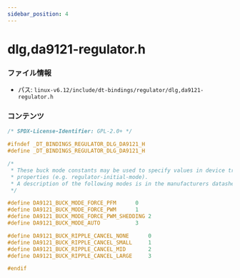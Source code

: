 ```yaml
---
sidebar_position: 4
---
```

# dlg,da9121-regulator.h

### ファイル情報

- パス: `linux-v6.12/include/dt-bindings/regulator/dlg,da9121-regulator.h`

### コンテンツ

```h
/* SPDX-License-Identifier: GPL-2.0+ */

#ifndef _DT_BINDINGS_REGULATOR_DLG_DA9121_H
#define _DT_BINDINGS_REGULATOR_DLG_DA9121_H

/*
 * These buck mode constants may be used to specify values in device tree
 * properties (e.g. regulator-initial-mode).
 * A description of the following modes is in the manufacturers datasheet.
 */

#define DA9121_BUCK_MODE_FORCE_PFM		0
#define DA9121_BUCK_MODE_FORCE_PWM		1
#define DA9121_BUCK_MODE_FORCE_PWM_SHEDDING	2
#define DA9121_BUCK_MODE_AUTO			3

#define DA9121_BUCK_RIPPLE_CANCEL_NONE		0
#define DA9121_BUCK_RIPPLE_CANCEL_SMALL		1
#define DA9121_BUCK_RIPPLE_CANCEL_MID		2
#define DA9121_BUCK_RIPPLE_CANCEL_LARGE		3

#endif

```
